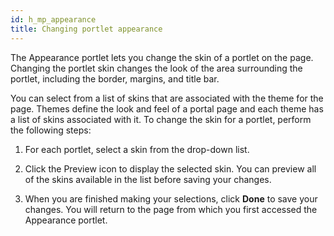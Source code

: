 ```yaml
---
id: h_mp_appearance
title: Changing portlet appearance
---
```





The Appearance portlet lets you change the skin of a portlet on the page. Changing the portlet skin changes the look of the area surrounding the portlet, including the border, margins, and title bar.

You can select from a list of skins that are associated with the theme for the page. Themes define the look and feel of a portal page and each theme has a list of skins associated with it. To change the skin for a portlet, perform the following steps:

1.  For each portlet, select a skin from the drop-down list.

2.  Click the Preview icon to display the selected skin. You can preview all of the skins available in the list before saving your changes.

3.  When you are finished making your selections, click **Done** to save your changes. You will return to the page from which you first accessed the Appearance portlet.


